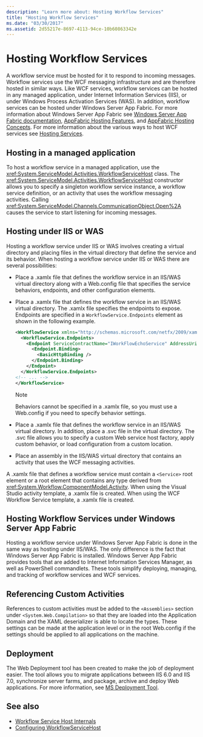 ```yaml
---
description: "Learn more about: Hosting Workflow Services"
title: "Hosting Workflow Services"
ms.date: "03/30/2017"
ms.assetid: 2d55217e-8697-4113-94ce-10b60863342e
---
```

# Hosting Workflow Services

A workflow service must be hosted for it to respond to incoming messages. Workflow services use the WCF messaging infrastructure and are therefore hosted in similar ways. Like WCF services, workflow services can be hosted in any managed application, under Internet Information Services (IIS), or under Windows Process Activation Services (WAS). In addition, workflow services can be hosted under Windows Server App Fabric. For more information about Windows Server App Fabric see [Windows Server App Fabric documentation](/previous-versions/appfabric/ff384253(v=azure.10)), [AppFabric Hosting Features](/previous-versions/appfabric/ee677189(v=azure.10)), and [AppFabric Hosting Concepts](/previous-versions/appfabric/ee677371(v=azure.10)). For more information about the various ways to host WCF services see [Hosting Services](../hosting-services.md).

## Hosting in a managed application

 To host a workflow service in a managed application, use the <xref:System.ServiceModel.Activities.WorkflowServiceHost> class. The <xref:System.ServiceModel.Activities.WorkflowServiceHost> constructor allows you to specify a singleton workflow service instance, a workflow service definition, or an activity that uses the workflow messaging activities. Calling <xref:System.ServiceModel.Channels.CommunicationObject.Open%2A> causes the service to start listening for incoming messages.

## Hosting under IIS or WAS

 Hosting a workflow service under IIS or WAS involves creating a virtual directory and placing files in the virtual directory that define the service and its behavior. When hosting a workflow service under IIS or WAS there are several possibilities:

- Place a .xamlx file that defines the workflow service in an IIS/WAS virtual directory along with a Web.config file that specifies the service behaviors, endpoints, and other configuration elements.

- Place a .xamlx file that defines the workflow service in an IIS/WAS virtual directory. The .xamlx file specifies the endpoints to expose. Endpoints are specified in a `WorkflowService.Endpoints` element as shown in the following example.

    ```xml
    <WorkflowService xmlns="http://schemas.microsoft.com/netfx/2009/xaml/servicemodel"  xmlns:p1="http://schemas.microsoft.com/netfx/2009/xaml/activities" xmlns:sad="clr-namespace:System.Activities.Debugger;assembly=System.Activities" xmlns:x="http://schemas.microsoft.com/winfx/2006/xaml">
      <WorkflowService.Endpoints>
        <Endpoint ServiceContractName="IWorkFlowEchoService" AddressUri="">
          <Endpoint.Binding>
            <BasicHttpBinding />
          </Endpoint.Binding>
        </Endpoint>
      </WorkflowService.Endpoints>
    <!-- ... -->
    </WorkflowService>
    ```

    > [!NOTE]
    > Behaviors cannot be specified in a .xamlx file, so you must use a Web.config if you need to specify behavior settings.

- Place a .xamlx file that defines the workflow service in an IIS/WAS virtual directory. In addition, place a .svc file in the virtual directory. The .svc file allows you to specify a custom Web service host factory, apply custom behavior, or load configuration from a custom location.

- Place an assembly in the IIS/WAS virtual directory that contains an activity that uses the WCF messaging activities.

 A .xamlx file that defines a workflow service must contain a `<Service>` root element or a root element that contains any type derived from <xref:System.Workflow.ComponentModel.Activity>. When using the Visual Studio activity template, a .xamlx file is created. When using the WCF Workflow Service template, a .xamlx file is created.

## Hosting Workflow Services under Windows Server App Fabric

 Hosting a workflow service under Windows Server App Fabric is done in the same way as hosting under IIS/WAS. The only difference is the fact that Windows Server App Fabric is installed. Windows Server App Fabric provides tools that are added to Internet Information Services Manager, as well as PowerShell commandlets. These tools simplify deploying, managing, and tracking of workflow services and WCF services.

## Referencing Custom Activities

 References to custom activities must be added to the `<Assemblies>` section under `<System.Web.Compilation>` so that they are loaded into the Application Domain and the XAML deserializer is able to locate the types. These settings can be made at the application level or in the root Web.config if the settings should be applied to all applications on the machine.

## Deployment

 The Web Deployment tool has been created to make the job of deployment easier. The tool allows you to migrate applications between IIS 6.0 and IIS 7.0, synchronize server farms, and package, archive and deploy Web applications. For more information, see [MS Deployment Tool](https://iis-umbraco.azurewebsites.net/downloads/microsoft/web-deploy).

## See also

- [Workflow Service Host Internals](workflow-service-host-internals.md)
- [Configuring WorkflowServiceHost](configuring-workflowservicehost.md)
